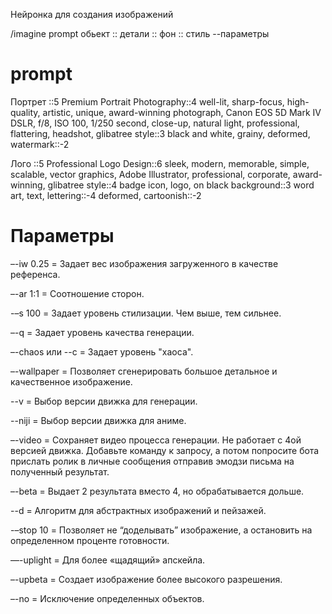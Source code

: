Нейронка для создания изображений

/imagine prompt обьект :: детали :: фон :: стиль --параметры

# prompt
Портрет
::5 Premium Portrait Photography::4 well-lit, sharp-focus, high-quality, artistic, unique, award-winning photograph, Canon EOS 5D Mark IV DSLR, f/8, ISO 100, 1/250 second, close-up, natural light, professional, flattering, headshot, glibatree style::3 black and white, grainy, deformed, watermark::-2

Лого
::5 Professional Logo Design::6 sleek, modern, memorable, simple, scalable, vector graphics, Adobe Illustrator, professional, corporate, award-winning, glibatree style::4 badge icon, logo, on black background::3 word art, text, lettering::-4 deformed, cartoonish::-2

# Параметры
–-iw 0.25 = Задает вес изображения загруженного в качестве референса.

–-ar 1:1 = Cоотношение сторон.

-–s 100 = Задает уровень стилизации. Чем выше, тем сильнее.

–-q = Задает уровень качества генерации.

–-chaos или --c = Задает уровень "хаоса".

–-wallpaper = Позволяет сгенерировать большое детальное и качественное изображение.

--v = Выбор версии движка для генерации.

--niji = Выбор версии движка для аниме.

–-video = Сохраняет видео процесса генерации. Не работает с 4ой версией движка. Добавьте команду к запросу, а потом попросите бота прислать ролик в личные сообщения отправив эмодзи письма на полученный результат.

–-beta = Выдает 2 результата вместо 4, но обрабатывается дольше.

--d = Алгоритм для абстрактных изображений и пейзажей.

-–stop 10 = Позволяет не “доделывать” изображение, а остановить на определенном проценте готовности.

—-uplight = Для более «щадящий» апскейла.

–-upbeta = Создает изображение более высокого разрешения.

–-no = Исключение определенных объектов.